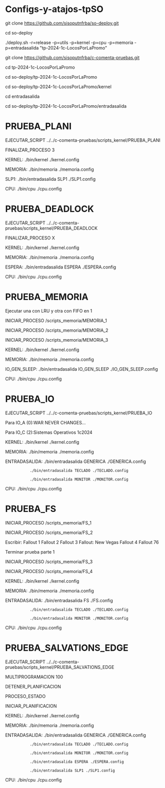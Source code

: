 # Configs-y-atajos-tpSO
git clone https://github.com/sisoputnfrba/so-deploy.git

cd so-deploy

./deploy.sh -r=release -p=utils -p=kernel -p=cpu -p=memoria -p=entradasalida "tp-2024-1c-LocosPorLaPromo"

git clone https://github.com/sisoputnfrba/c-comenta-pruebas.git

cd tp-2024-1c-LocosPorLaPromo

cd so-deploy/tp-2024-1c-LocosPorLaPromo

cd so-deploy/tp-2024-1c-LocosPorLaPromo/kernel

cd entradasalida

cd so-deploy/tp-2024-1c-LocosPorLaPromo/entradasalida

# PRUEBA_PLANI

EJECUTAR_SCRIPT ../../c-comenta-pruebas/scripts_kernel/PRUEBA_PLANI

FINALIZAR_PROCESO 3

KERNEL: ./bin/kernel ./kernel.config

MEMORIA: ./bin/memoria ./memoria.config

SLP1: ./bin/entradasalida SLP1 ./SLP1.config

CPU: ./bin/cpu ./cpu.config

# PRUEBA_DEADLOCK

EJECUTAR_SCRIPT ../../c-comenta-pruebas/scripts_kernel/PRUEBA_DEADLOCK

FINALIZAR_PROCESO X

KERNEL: ./bin/kernel ./kernel.config

MEMORIA: ./bin/memoria ./memoria.config

ESPERA: ./bin/entradasalida ESPERA ./ESPERA.config

CPU: ./bin/cpu ./cpu.config

# PRUEBA_MEMORIA

Ejecutar una con LRU y otra con FIFO en 1

INICIAR_PROCESO /scripts_memoria/MEMORIA_1

INICIAR_PROCESO /scripts_memoria/MEMORIA_2

INICIAR_PROCESO /scripts_memoria/MEMORIA_3

KERNEL: ./bin/kernel ./kernel.config

MEMORIA: ./bin/memoria ./memoria.config

IO_GEN_SLEEP: ./bin/entradasalida IO_GEN_SLEEP ./IO_GEN_SLEEP.config

CPU: ./bin/cpu ./cpu.config

# PRUEBA_IO

EJECUTAR_SCRIPT ../../c-comenta-pruebas/scripts_kernel/PRUEBA_IO

Para IO_A (0):WAR NEVER CHANGES...

Para IO_C (2):Sistemas Operativos 1c2024


KERNEL: ./bin/kernel ./kernel.config

MEMORIA: ./bin/memoria ./memoria.config

ENTRADASALIDA: ./bin/entradasalida GENERICA ./GENERICA.config

               ./bin/entradasalida TECLADO ./TECLADO.config

               ./bin/entradasalida MONITOR ./MONITOR.config
               
CPU: ./bin/cpu ./cpu.config

# PRUEBA_FS

INICIAR_PROCESO /scripts_memoria/FS_1

INICIAR_PROCESO /scripts_memoria/FS_2

Escribir: Fallout 1 Fallout 2 Fallout 3 Fallout: New Vegas Fallout 4 Fallout 76

Terminar prueba parte 1

INICIAR_PROCESO /scripts_memoria/FS_3

INICIAR_PROCESO /scripts_memoria/FS_4

KERNEL: ./bin/kernel ./kernel.config

MEMORIA: ./bin/memoria ./memoria.config

ENTRADASALIDA: ./bin/entradasalida FS ./FS.config

               ./bin/entradasalida TECLADO ./TECLADO.config

               ./bin/entradasalida MONITOR ./MONITOR.config
               
CPU: ./bin/cpu ./cpu.config

# PRUEBA_SALVATIONS_EDGE

EJECUTAR_SCRIPT ../../c-comenta-pruebas/scripts_kernel/PRUEBA_SALVATIONS_EDGE

MULTIPROGRAMACION 100


DETENER_PLANIFICACION

PROCESO_ESTADO

INICIAR_PLANIFICACION


KERNEL: ./bin/kernel ./kernel.config

MEMORIA: ./bin/memoria ./memoria.config

ENTRADASALIDA: ./bin/entradasalida GENERICA ./GENERICA.config

               ./bin/entradasalida TECLADO ./TECLADO.config

               ./bin/entradasalida MONITOR ./MONITOR.config

               ./bin/entradasalida ESPERA ./ESPERA.config

               ./bin/entradasalida SLP1 ./SLP1.config
               
CPU: ./bin/cpu ./cpu.config
